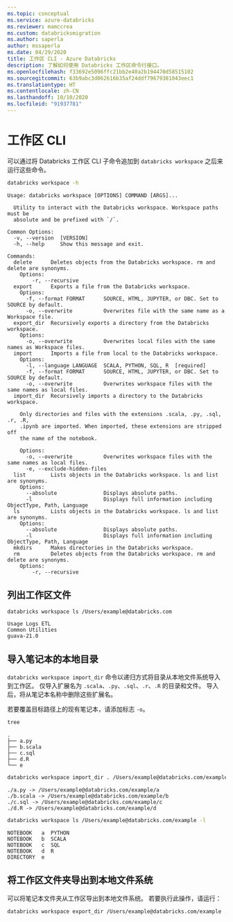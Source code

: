 ```yaml
---
ms.topic: conceptual
ms.service: azure-databricks
ms.reviewer: mamccrea
ms.custom: databricksmigration
ms.author: saperla
author: mssaperla
ms.date: 04/29/2020
title: 工作区 CLI - Azure Databricks
description: 了解如何使用 Databricks 工作区命令行接口。
ms.openlocfilehash: f33692e5096ffc21bb2e40a2b194470d58515102
ms.sourcegitcommit: 63b9abc3d062616b35af24ddf79679381043eec1
ms.translationtype: HT
ms.contentlocale: zh-CN
ms.lasthandoff: 10/10/2020
ms.locfileid: "91937781"
---
```

# <a name="workspace-cli"></a>工作区 CLI

可以通过将 Databricks 工作区 CLI 子命令追加到 `databricks workspace` 之后来运行这些命令。

```bash
databricks workspace -h
```

```
Usage: databricks workspace [OPTIONS] COMMAND [ARGS]...

  Utility to interact with the Databricks workspace. Workspace paths must be
  absolute and be prefixed with `/`.

Common Options:
  -v, --version  [VERSION]
  -h, --help     Show this message and exit.

Commands:
  delete      Deletes objects from the Databricks workspace. rm and delete are synonyms.
    Options:
        -r, --recursive
  export      Exports a file from the Databricks workspace.
    Options:
      -f, --format FORMAT      SOURCE, HTML, JUPYTER, or DBC. Set to SOURCE by default.
      -o, --overwrite          Overwrites file with the same name as a Workspace file.
  export_dir  Recursively exports a directory from the Databricks workspace.
    Options:
      -o, --overwrite          Overwrites local files with the same names as Workspace files.
  import      Imports a file from local to the Databricks workspace.
    Options:
      -l, --language LANGUAGE  SCALA, PYTHON, SQL, R  [required]
      -f, --format FORMAT      SOURCE, HTML, JUPYTER, or DBC. Set to SOURCE by default.
      -o, --overwrite          Overwrites workspace files with the same names as local files.
  import_dir  Recursively imports a directory to the Databricks workspace.

    Only directories and files with the extensions .scala, .py, .sql, .r, .R,
    .ipynb are imported. When imported, these extensions are stripped off
    the name of the notebook.

    Options:
      -o, --overwrite          Overwrites workspace files with the same names as local files.
      -e, --exclude-hidden-files
  list        Lists objects in the Databricks workspace. ls and list are synonyms.
    Options:
      --absolute               Displays absolute paths.
      -l                       Displays full information including ObjectType, Path, Language
  ls          Lists objects in the Databricks workspace. ls and list are synonyms.
    Options:
      --absolute               Displays absolute paths.
      -l                       Displays full information including ObjectType, Path, Language
  mkdirs      Makes directories in the Databricks workspace.
  rm          Deletes objects from the Databricks workspace. rm and delete are synonyms.
    Options:
        -r, --recursive
```

## <a name="list-workspace-files"></a>列出工作区文件

```bash
databricks workspace ls /Users/example@databricks.com
```

```
Usage Logs ETL
Common Utilities
guava-21.0
```

## <a name="import-a-local-directory-of-notebooks"></a>导入笔记本的本地目录

`databricks workspace import_dir` 命令以递归方式将目录从本地文件系统导入到工作区。 仅导入扩展名为 `.scala`、`.py`、`.sql`、`.r`、`.R` 的目录和文件。
导入后，将从笔记本名称中删除这些扩展名。

若要覆盖目标路径上的现有笔记本，请添加标志 `-o`。

```bash
tree
```

```
.
├── a.py
├── b.scala
├── c.sql
├── d.R
└── e
```

```bash
databricks workspace import_dir . /Users/example@databricks.com/example
```

```
./a.py -> /Users/example@databricks.com/example/a
./b.scala -> /Users/example@databricks.com/example/b
./c.sql -> /Users/example@databricks.com/example/c
./d.R -> /Users/example@databricks.com/example/d
```

```bash
databricks workspace ls /Users/example@databricks.com/example -l
```

```
NOTEBOOK   a  PYTHON
NOTEBOOK   b  SCALA
NOTEBOOK   c  SQL
NOTEBOOK   d  R
DIRECTORY  e
```

## <a name="export-a-workspace-folder-to-the-local-filesystem"></a>将工作区文件夹导出到本地文件系统

可以将笔记本文件夹从工作区导出到本地文件系统。 若要执行此操作，请运行：

```bash
databricks workspace export_dir /Users/example@databricks.com/example .
```
